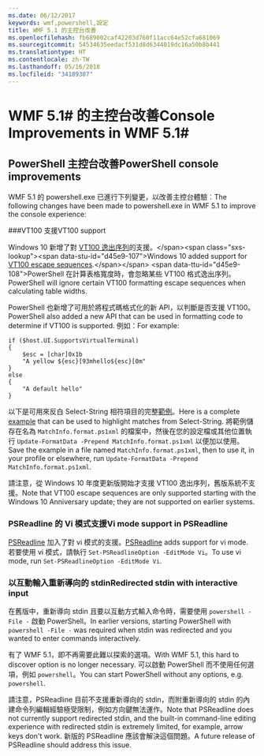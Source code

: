 ```yaml
---
ms.date: 06/12/2017
keywords: wmf,powershell,設定
title: WMF 5.1 的主控台改善
ms.openlocfilehash: fb689002caf42203d760f11acc64e52cfa681069
ms.sourcegitcommit: 54534635eedacf531d8d6344019dc16a50b8b441
ms.translationtype: HT
ms.contentlocale: zh-TW
ms.lasthandoff: 05/16/2018
ms.locfileid: "34189307"
---
```

# <a name="console-improvements-in-wmf-51"></a><span data-ttu-id="d45e9-103">WMF 5.1# 的主控台改善</span><span class="sxs-lookup"><span data-stu-id="d45e9-103">Console Improvements in WMF 5.1#</span></span>

## <a name="powershell-console-improvements"></a><span data-ttu-id="d45e9-104">PowerShell 主控台改善</span><span class="sxs-lookup"><span data-stu-id="d45e9-104">PowerShell console improvements</span></span>

<span data-ttu-id="d45e9-105">WMF 5.1 的 powershell.exe 已進行下列變更，以改善主控台體驗︰</span><span class="sxs-lookup"><span data-stu-id="d45e9-105">The following changes have been made to powershell.exe in WMF 5.1 to improve the console experience:</span></span>

###<a name="vt100-support"></a><span data-ttu-id="d45e9-106">VT100 支援</span><span class="sxs-lookup"><span data-stu-id="d45e9-106">VT100 support</span></span>

<span data-ttu-id="d45e9-107">Windows 10 新增了對 [VT100 逸出序列](https://msdn.microsoft.com/en-us/library/windows/desktop/mt638032(v=vs.85).aspx)的支援。</span><span class="sxs-lookup"><span data-stu-id="d45e9-107">Windows 10 added support for [VT100 escape sequences](https://msdn.microsoft.com/en-us/library/windows/desktop/mt638032(v=vs.85).aspx).</span></span>
<span data-ttu-id="d45e9-108">PowerShell 在計算表格寬度時，會忽略某些 VT100 格式逸出序列。</span><span class="sxs-lookup"><span data-stu-id="d45e9-108">PowerShell will ignore certain VT100 formatting escape sequences when calculating table widths.</span></span>

<span data-ttu-id="d45e9-109">PowerShell 也新增了可用於將程式碼格式化的新 API，以判斷是否支援 VT100。</span><span class="sxs-lookup"><span data-stu-id="d45e9-109">PowerShell also added a new API that can be used in formatting code to determine if VT100 is supported.</span></span>
<span data-ttu-id="d45e9-110">例如：</span><span class="sxs-lookup"><span data-stu-id="d45e9-110">For example:</span></span>

```
if ($host.UI.SupportsVirtualTerminal)
{
    $esc = [char]0x1b
    "A yellow ${esc}[93mhello${esc}[0m"
}
else
{
    "A default hello"
}
```
<span data-ttu-id="d45e9-111">以下是可用來反白 Select-String 相符項目的完整[範例](https://gist.github.com/lzybkr/dcb973dccd54900b67783c48083c28f7)。</span><span class="sxs-lookup"><span data-stu-id="d45e9-111">Here is a complete [example](https://gist.github.com/lzybkr/dcb973dccd54900b67783c48083c28f7) that can be used to highlight matches from Select-String.</span></span>
<span data-ttu-id="d45e9-112">將範例儲存在名為 `MatchInfo.format.ps1xml` 的檔案中，然後在您的設定檔或其他位置執行 `Update-FormatData -Prepend MatchInfo.format.ps1xml` 以便加以使用。</span><span class="sxs-lookup"><span data-stu-id="d45e9-112">Save the example in a file named `MatchInfo.format.ps1xml`, then to use it, in your profile or elsewhere, run `Update-FormatData -Prepend MatchInfo.format.ps1xml`.</span></span>

<span data-ttu-id="d45e9-113">請注意，從 Windows 10 年度更新版開始才支援 VT100 逸出序列，舊版系統不支援。</span><span class="sxs-lookup"><span data-stu-id="d45e9-113">Note that VT100 escape sequences are only supported starting with the Windows 10 Anniversary update; they are not supported on earlier systems.</span></span>

### <a name="vi-mode-support-in-psreadline"></a><span data-ttu-id="d45e9-114">PSReadline 的 Vi 模式支援</span><span class="sxs-lookup"><span data-stu-id="d45e9-114">Vi mode support in PSReadline</span></span>

<span data-ttu-id="d45e9-115">[PSReadline](https://github.com/lzybkr/PSReadLine) 加入了對 vi 模式的支援。</span><span class="sxs-lookup"><span data-stu-id="d45e9-115">[PSReadline](https://github.com/lzybkr/PSReadLine) adds support for vi mode.</span></span> <span data-ttu-id="d45e9-116">若要使用 vi 模式，請執行 `Set-PSReadlineOption -EditMode Vi`。</span><span class="sxs-lookup"><span data-stu-id="d45e9-116">To use vi mode, run `Set-PSReadlineOption -EditMode Vi`.</span></span>

### <a name="redirected-stdin-with-interactive-input"></a><span data-ttu-id="d45e9-117">以互動輸入重新導向的 stdin</span><span class="sxs-lookup"><span data-stu-id="d45e9-117">Redirected stdin with interactive input</span></span>

<span data-ttu-id="d45e9-118">在舊版中，重新導向 stdin 且要以互動方式輸入命令時，需要使用 `powershell -File -` 啟動 PowerShell。</span><span class="sxs-lookup"><span data-stu-id="d45e9-118">In earlier versions, starting PowerShell with `powershell -File -` was required when stdin was redirected and you wanted to enter commands interactively.</span></span>

<span data-ttu-id="d45e9-119">有了 WMF 5.1，即不再需要此難以探索的選項。</span><span class="sxs-lookup"><span data-stu-id="d45e9-119">With WMF 5.1, this hard to discover option is no longer necessary.</span></span>
<span data-ttu-id="d45e9-120">可以啟動 PowerShell 而不使用任何選項，例如 `powershell`。</span><span class="sxs-lookup"><span data-stu-id="d45e9-120">You can start PowerShell without any options, e.g. `powershell`.</span></span>

<span data-ttu-id="d45e9-121">請注意，PSReadline 目前不支援重新導向的 stdin，而附重新導向的 stdin 的內建命令列編輯經驗極受限制，例如方向鍵無法運作。</span><span class="sxs-lookup"><span data-stu-id="d45e9-121">Note that PSReadline does not currently support redirected stdin, and the built-in command-line editing experience with redirected stdin is extremely limited, for example, arrow keys don't work.</span></span>
<span data-ttu-id="d45e9-122">新版的 PSReadline 應該會解決這個問題。</span><span class="sxs-lookup"><span data-stu-id="d45e9-122">A future release of PSReadline should address this issue.</span></span>
